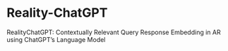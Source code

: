 # Reality-ChatGPT
RealityChatGPT: Contextually Relevant Query Response Embedding in AR using ChatGPT’s Language Model
